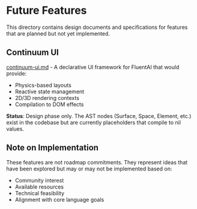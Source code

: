 # Future Features

This directory contains design documents and specifications for features that are planned but not yet implemented.

## Continuum UI

[continuum-ui.md](continuum-ui.md) - A declarative UI framework for FluentAI that would provide:
- Physics-based layouts
- Reactive state management  
- 2D/3D rendering contexts
- Compilation to DOM effects

**Status**: Design phase only. The AST nodes (Surface, Space, Element, etc.) exist in the codebase but are currently placeholders that compile to nil values.

## Note on Implementation

These features are not roadmap commitments. They represent ideas that have been explored but may or may not be implemented based on:
- Community interest
- Available resources
- Technical feasibility
- Alignment with core language goals